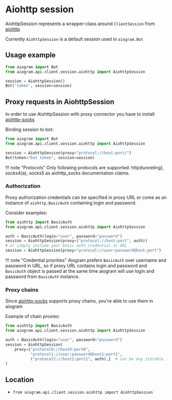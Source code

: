# Aiohttp session

AiohttpSession represents a wrapper-class around `ClientSession` from [aiohttp]('https://pypi.org/project/aiohttp/')

Currently `AiohttpSession` is a default session used in `aiogram.Bot`

## Usage example

```python
from aiogram import Bot
from aiogram.api.client.session.aiohttp import AiohttpSession

session = AiohttpSession()
Bot('token', session=session)
```


## Proxy requests in AiohttpSession

In order to use AiohttpSession with proxy connector you have to install [aiohttp-socks]('https://pypi.org/project/aiohttp-socks/')

Binding session to bot:
```python
from aiogram import Bot
from aiogram.api.client.session.aiohttp import AiohttpSession

session = AiohttpSession(proxy="protocol://host:port/")
Bot(token="bot token", session=session)
```

!!! note "Protocols"
    Only following protocols are supported: http(tunneling), socks4(a), socks5 as aiohttp_socks documentation claims.


### Authorization

Proxy authorization credentials can be specified in proxy URL or come as an instance of `aiohttp.BasicAuth` containing 
login and password.

Consider examples:
```python
from aiohttp import BasicAuth
from aiogram.api.client.session.aiohttp import AiohttpSession

auth = BasicAuth(login="user", password="password")
session = AiohttpSession(proxy=("protocol://host:port", auth))
# or simply include your basic auth credential in URL
session = AiohttpSession(proxy="protocol://user:password@host:port")
```

!!! note "Credential priorities"
    Aiogram prefers `BasicAuth` over username and password in URL, so 
    if proxy URL contains login and password and `BasicAuth` object is passed at the same time
    aiogram will use login and password from `BasicAuth` instance.


### Proxy chains

Since [aiohttp-socks]('https://pypi.org/project/aiohttp-socks/') supports proxy chains, you're able to use them in aiogram 

Example of chain proxies:
```python
from aiohttp import BasicAuth
from aiogram.api.client.session.aiohttp import AiohttpSession

auth = BasicAuth(login="user", password="password")
session = AiohttpSession(
    proxy={"protocol0://host0:port0",
           "protocol1://user:password@host1:port1",
           ("protocol2://host2:port2", auth),}  # can be any iterable if not set
)
```

## Location

- `from aiogram.api.client.session.aiohttp import AiohttpSession`
